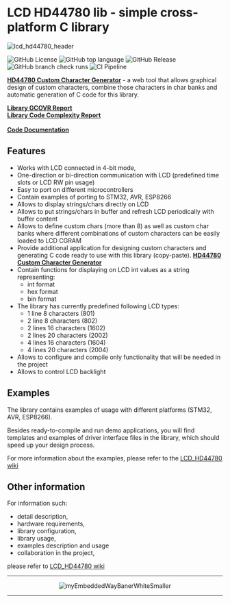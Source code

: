 
# LCD HD44780 lib - simple cross-platform C library
![lcd_hd44780_header](https://github.com/user-attachments/assets/34ef4a66-2f08-4057-8b54-51be6f783df2)

![GitHub License](https://img.shields.io/github/license/niwciu/LCD_HD44780) 
![GitHub top language](https://img.shields.io/github/languages/top/niwciu/LCD_HD44780)
![GitHub Release](https://img.shields.io/github/v/release/niwciu/LCD_HD44780)
![GitHub branch check runs](https://img.shields.io/github/check-runs/niwciu/LCD_HD44780/main)
![CI Pipeline](https://github.com/niwciu/LCD_HD44780/actions/workflows/CI_Pipeline.yml/badge.svg)
<!-- <img src='https://coveralls.io/repos/github/niwciu/LCD_HD44780/badge.svg?branch=feature/code_coverage_page_deploy' alt='Coverage Status' /></a> -->

[**HD44780 Custom Character Generator**](https://github.com/niwciu/HD44780_CHAR_GENERATOR) - a web tool that allows graphical design of custom characters, combine those characters in char banks and automatic generation of C code for this library.

<b><a href='https://niwciu.github.io/LCD_HD44780/reports/CCR/lcd_hd44780_report.html'>Library GCOVR Report</a></b>  
<b><a href='https://niwciu.github.io/LCD_HD44780/reports/CCM/lcd_hd44780.html'>Library Code Complexity Report</a></b>  <br><br>
<b><a href='https://niwciu.github.io/LCD_HD44780/doc/LCD_HD44780_lib_doc/html/index.html'>Code Documentation </a></b>  


## Features


- Works with LCD connected in 4-bit mode, 
- One-direction or bi-direction communication with LCD (predefined time slots or LCD RW pin usage)
- Easy to port on different microcontrollers
- Contain examples of porting to STM32, AVR, ESP8266
- Allows to display strings/chars directly on LCD
- Allows to put strings/chars in buffer and refresh LCD periodically with buffer content
- Allows to define custom chars (more than 8) as well as custom char banks where different combinations of custom characters can be easily loaded to LCD CGRAM
- Provide additional application for designing custom characters and generating C code ready to use with this library (copy-paste). [**HD44780 Custom Character Generator**](https://github.com/niwciu/HD44780_CHAR_GENERATOR)   
- Contain functions for displaying on LCD int values as a string representing:
  - int format 
  - hex format 
  - bin format
- The library has currently predefined following LCD types:
  - 1 line 8 characters (801)
  - 2 line 8 characters (802)
  - 2 lines 16 characters (1602)
  - 2 lines 20 characters (2002)
  - 4 lines 16 characters (1604)
  - 4 lines 20 characters (2004)
- Allows to configure and compile only functionality that will be needed in the project
- Allows to control LCD backlight
## Examples
The library contains examples of usage with different platforms (STM32, AVR, ESP8266). 

Besides ready-to-compile and run demo applications, you will find templates and examples of driver interface files in the library, which should speed up your design process. 

For more information about the examples, please refer to the [LCD_HD44780 wiki](https://github.com/niwciu/LCD_HD44780/wiki)
## Other information
For information such:
- detail description,
- hardware requirements,
- library configuration, 
- library usage, 
- examples description and usage
- collaboration in the project,

please refer to [LCD_HD44780 wiki](https://github.com/niwciu/LCD_HD44780/wiki)

<div align="center">

***

![myEmbeddedWayBanerWhiteSmaller](https://github.com/user-attachments/assets/f4825882-e285-4e02-a75c-68fc86ff5716)
***
</div>